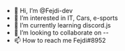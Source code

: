 - 👋 Hi, I’m @Fejdi-dev
- 👀 I’m interested in IT, Cars, e-sports
- 🌱 I’m currently learning discord.js
- 💞️ I’m looking to collaborate on --
- 📫 How to reach me Fejdi#8952

<!---
Fejdi-dev/Fejdi-dev is a ✨ special ✨ repository because its `README.md` (this file) appears on your GitHub profile.
You can click the Preview link to take a look at your changes.
--->
